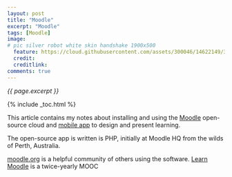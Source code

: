 ```yaml
---
layout: post
title: "Moodle"
excerpt: "Moodle"
tags: [Moodle]
image:
# pic silver robot white skin handshake 1900x500
  feature: https://cloud.githubusercontent.com/assets/300046/14622149/306629f0-0585-11e6-961a-dc8f60dadbf6.jpg
  credit: 
  creditlink: 
comments: true
---
```

<i>{{ page.excerpt }}</i>

{% include _toc.html %}

This article contains my notes about installing and using the
<a target="_blank" href="https://moodle.com/">Moodle</a> 
open-source cloud and 
<a target="_blank" href="https://play.google.com/store/apps/details?id=com.moodle.moodlemobile">
mobile app</a>
to design and present learning.

The open-source app is written is PHP, initially at 
Moodle HQ from the wilds of Perth, Australia.

<a target="_blank" href="https://moodle.org/">
moodle.org</a> 
is a helpful community of others using the software.

<a target="_blank" href="https://play.google.com/store/apps/details?id=net.moodle.learn/">
Learn Moodle</a>
is a twice-yearly MOOC

